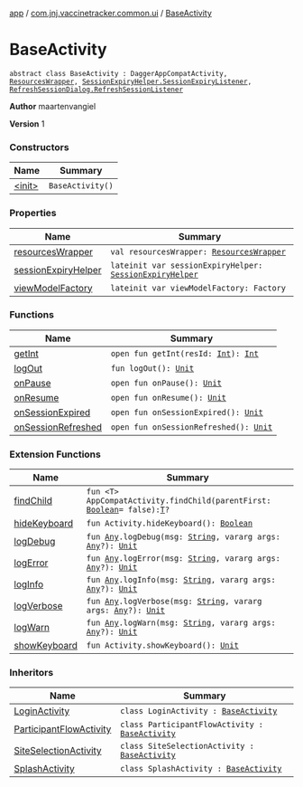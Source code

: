 [app](../../index.md) / [com.jnj.vaccinetracker.common.ui](../index.md) / [BaseActivity](./index.md)

# BaseActivity

`abstract class BaseActivity : DaggerAppCompatActivity, `[`ResourcesWrapper`](../../com.jnj.vaccinetracker.common.di/-resources-wrapper/index.md)`, `[`SessionExpiryHelper.SessionExpiryListener`](../../com.jnj.vaccinetracker.common.helpers/-session-expiry-helper/-session-expiry-listener/index.md)`, `[`RefreshSessionDialog.RefreshSessionListener`](../../com.jnj.vaccinetracker.login/-refresh-session-dialog/-refresh-session-listener/index.md)

**Author**
maartenvangiel

**Version**
1

### Constructors

| Name | Summary |
|---|---|
| [&lt;init&gt;](-init-.md) | `BaseActivity()` |

### Properties

| Name | Summary |
|---|---|
| [resourcesWrapper](resources-wrapper.md) | `val resourcesWrapper: `[`ResourcesWrapper`](../../com.jnj.vaccinetracker.common.di/-resources-wrapper/index.md) |
| [sessionExpiryHelper](session-expiry-helper.md) | `lateinit var sessionExpiryHelper: `[`SessionExpiryHelper`](../../com.jnj.vaccinetracker.common.helpers/-session-expiry-helper/index.md) |
| [viewModelFactory](view-model-factory.md) | `lateinit var viewModelFactory: Factory` |

### Functions

| Name | Summary |
|---|---|
| [getInt](get-int.md) | `open fun getInt(resId: `[`Int`](https://kotlinlang.org/api/latest/jvm/stdlib/kotlin/-int/index.html)`): `[`Int`](https://kotlinlang.org/api/latest/jvm/stdlib/kotlin/-int/index.html) |
| [logOut](log-out.md) | `fun logOut(): `[`Unit`](https://kotlinlang.org/api/latest/jvm/stdlib/kotlin/-unit/index.html) |
| [onPause](on-pause.md) | `open fun onPause(): `[`Unit`](https://kotlinlang.org/api/latest/jvm/stdlib/kotlin/-unit/index.html) |
| [onResume](on-resume.md) | `open fun onResume(): `[`Unit`](https://kotlinlang.org/api/latest/jvm/stdlib/kotlin/-unit/index.html) |
| [onSessionExpired](on-session-expired.md) | `open fun onSessionExpired(): `[`Unit`](https://kotlinlang.org/api/latest/jvm/stdlib/kotlin/-unit/index.html) |
| [onSessionRefreshed](on-session-refreshed.md) | `open fun onSessionRefreshed(): `[`Unit`](https://kotlinlang.org/api/latest/jvm/stdlib/kotlin/-unit/index.html) |

### Extension Functions

| Name | Summary |
|---|---|
| [findChild](../../com.jnj.vaccinetracker.common.helpers/androidx.appcompat.app.-app-compat-activity/find-child.md) | `fun <T> AppCompatActivity.findChild(parentFirst: `[`Boolean`](https://kotlinlang.org/api/latest/jvm/stdlib/kotlin/-boolean/index.html)` = false): `[`T`](../../com.jnj.vaccinetracker.common.helpers/androidx.appcompat.app.-app-compat-activity/find-child.md#T)`?` |
| [hideKeyboard](../../com.jnj.vaccinetracker.common.helpers/android.app.-activity/hide-keyboard.md) | `fun Activity.hideKeyboard(): `[`Boolean`](https://kotlinlang.org/api/latest/jvm/stdlib/kotlin/-boolean/index.html) |
| [logDebug](../../com.jnj.vaccinetracker.common.helpers/kotlin.-any/log-debug.md) | `fun `[`Any`](https://kotlinlang.org/api/latest/jvm/stdlib/kotlin/-any/index.html)`.logDebug(msg: `[`String`](https://kotlinlang.org/api/latest/jvm/stdlib/kotlin/-string/index.html)`, vararg args: `[`Any`](https://kotlinlang.org/api/latest/jvm/stdlib/kotlin/-any/index.html)`?): `[`Unit`](https://kotlinlang.org/api/latest/jvm/stdlib/kotlin/-unit/index.html) |
| [logError](../../com.jnj.vaccinetracker.common.helpers/kotlin.-any/log-error.md) | `fun `[`Any`](https://kotlinlang.org/api/latest/jvm/stdlib/kotlin/-any/index.html)`.logError(msg: `[`String`](https://kotlinlang.org/api/latest/jvm/stdlib/kotlin/-string/index.html)`, vararg args: `[`Any`](https://kotlinlang.org/api/latest/jvm/stdlib/kotlin/-any/index.html)`?): `[`Unit`](https://kotlinlang.org/api/latest/jvm/stdlib/kotlin/-unit/index.html) |
| [logInfo](../../com.jnj.vaccinetracker.common.helpers/kotlin.-any/log-info.md) | `fun `[`Any`](https://kotlinlang.org/api/latest/jvm/stdlib/kotlin/-any/index.html)`.logInfo(msg: `[`String`](https://kotlinlang.org/api/latest/jvm/stdlib/kotlin/-string/index.html)`, vararg args: `[`Any`](https://kotlinlang.org/api/latest/jvm/stdlib/kotlin/-any/index.html)`?): `[`Unit`](https://kotlinlang.org/api/latest/jvm/stdlib/kotlin/-unit/index.html) |
| [logVerbose](../../com.jnj.vaccinetracker.common.helpers/kotlin.-any/log-verbose.md) | `fun `[`Any`](https://kotlinlang.org/api/latest/jvm/stdlib/kotlin/-any/index.html)`.logVerbose(msg: `[`String`](https://kotlinlang.org/api/latest/jvm/stdlib/kotlin/-string/index.html)`, vararg args: `[`Any`](https://kotlinlang.org/api/latest/jvm/stdlib/kotlin/-any/index.html)`?): `[`Unit`](https://kotlinlang.org/api/latest/jvm/stdlib/kotlin/-unit/index.html) |
| [logWarn](../../com.jnj.vaccinetracker.common.helpers/kotlin.-any/log-warn.md) | `fun `[`Any`](https://kotlinlang.org/api/latest/jvm/stdlib/kotlin/-any/index.html)`.logWarn(msg: `[`String`](https://kotlinlang.org/api/latest/jvm/stdlib/kotlin/-string/index.html)`, vararg args: `[`Any`](https://kotlinlang.org/api/latest/jvm/stdlib/kotlin/-any/index.html)`?): `[`Unit`](https://kotlinlang.org/api/latest/jvm/stdlib/kotlin/-unit/index.html) |
| [showKeyboard](../../com.jnj.vaccinetracker.common.helpers/android.app.-activity/show-keyboard.md) | `fun Activity.showKeyboard(): `[`Unit`](https://kotlinlang.org/api/latest/jvm/stdlib/kotlin/-unit/index.html) |

### Inheritors

| Name | Summary |
|---|---|
| [LoginActivity](../../com.jnj.vaccinetracker.login/-login-activity/index.md) | `class LoginActivity : `[`BaseActivity`](./index.md) |
| [ParticipantFlowActivity](../../com.jnj.vaccinetracker.participantflow/-participant-flow-activity/index.md) | `class ParticipantFlowActivity : `[`BaseActivity`](./index.md) |
| [SiteSelectionActivity](../../com.jnj.vaccinetracker.siteselection/-site-selection-activity/index.md) | `class SiteSelectionActivity : `[`BaseActivity`](./index.md) |
| [SplashActivity](../../com.jnj.vaccinetracker.splash/-splash-activity/index.md) | `class SplashActivity : `[`BaseActivity`](./index.md) |
